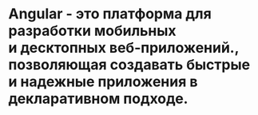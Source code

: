 
# Angular - это платформа для разработки мобильных и десктопных веб-приложений., позволяющая создавать быстрые и надежные приложения в декларативном подходе.
